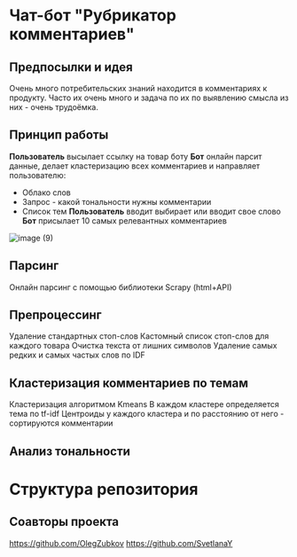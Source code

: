 # Чат-бот "Рубрикатор комментариев"

## Предпосылки и идея
Очень много потребительских знаний находится в комментариях к продукту. 
Часто их очень много и задача по их по выявлению смысла из них - очень трудоёмка.

## Принцип работы
**Пользователь** высылает ссылку на товар боту
**Бот** онлайн парсит данные, делает кластеризацию всех комментариев и направляет пользователю:
 - Облако слов
 - Запрос - какой тональности нужны комментарии
 - Список тем
**Пользователь** вводит выбирает или вводит свое слово
**Бот** присылает 10 самых релевантных комментариев

![image (9)](https://user-images.githubusercontent.com/79212361/119344336-3383d880-bca0-11eb-8aa1-d21f367f21fd.gif)

## Парсинг
Онлайн парсинг с помощью библиотеки Scrapy (html+API)

## Препроцессинг
Удаление стандартных стоп-слов
Кастомный список стоп-слов для каждого товара
Очистка текста от лишних символов
Удаление самых редких и самых частых слов по IDF

## Кластеризация комментариев по темам
Кластеризация алгоритмом Kmeans
В каждом кластере определяется тема по tf-idf
Центроиды у каждого кластера и по расстоянию от него - сортируются комментарии

## Анализ тональности


# Структура репозитория


## Соавторы проекта
https://github.com/OlegZubkov
https://github.com/SvetlanaY

